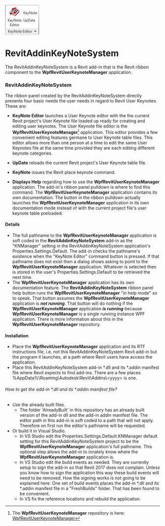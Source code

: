 ![](RevitAddinKeyNoteSystem/Images/KNE_ribbon_panel_image1.jpg)
# RevitAddinKeyNoteSystem
The RevitAddinKeyNoteSystem is a Revit add-in that is the Revit ribbon component to the **WpfRevitUserKeynoteManager** application.


### RevitAddinKeyNoteSystem

The ribbon panel created by the RevitAddinKeyNoteSystem directly presents four basic needs the user needs in regard to Revit User Keynotes. These are:

- **KeyNote Editor** launches a User Keynote editor with the the current Revit project's User Keynote file loaded up ready for creating and editing user keynotes. The User Keynote file editor is the **WpfRevitUserKeynoteManager**[^1] application. This editor provides a few convenient editing features germane to User Keynote table files. This editor allows more than one person at a time to edit the same User Keynotes file at the same time provided they are each editing different keynote categories.

- **UpDate** reloads the current Revit project's User Keynote table file.

- **KeyNote** issues the Revit place keynote command.

- **Displays Help** regarding how to use the **WpfRevitUserKeynoteManager** application. The add-in's ribbon panel pulldown is where to find this command. The **WpfRevitUserKeynoteManager** application contains its own documentation. The button in the ribbon pulldown actually launches the **WpfRevitUserKeynoteManager** application in its own documentation mode instead of with the current project file's user keynote table preloaded.

[^1]:The **WpfRevitUserKeynoteManager** repository is here: [WpfRevitUserKeynoteManager][6f3f15e6]

  [6f3f15e6]: https://github.com/akseidel/WpfRevitUserKeynoteManager "https://github.com/akseidel/WpfRevitUserKeynoteManager"

#### Details

- The full pathname to the **WpfRevitUserKeynoteManager** application is soft coded in the **RevitAddinKeyNoteSystem** add-in as the "KNManager" setting in the RevitAddinKeyNoteSystem application's Properties.Settings.Default. The add-in checks the pathname's existence when the "KeyNote Editor" command button is pressed. If that pathname does not exist then a dialog shows asking to point to the **WpfRevitUserKeynoteManager** application. Whatever is selected then is stored in the user's Properties.Settings.Default to be retrieved the next time.
- The **WpfRevitUserKeynoteManager** application has its own documentation feature. The **RevitAddinKeyNoteSystem** ribbon panel help button runs the **WpfRevitUserKeynoteManager** "in help mode" so to speak. That button assumes the **WpfRevitUserKeynoteManager** application is ***not running***. That button will do nothing if the **WpfRevitUserKeynoteManager** application ***is running*** because **WpfRevitUserKeynoteManager** is a single running instance WPF application. There is more information about this in the  **WpfRevitUserKeynoteManager** repository.   

#### Installation

- Place the **WpfRevitUserKeynoteManager** application and its RTF instructions file, i.e. not this RevitAddinKeyNoteSystem Revit add-in but the program it launches,  at a path where Revit users have access the application.
- Place this RevitAddinKeyNoteSystem add-in \*.dll and its \*.addin manifest file where Revit expects to find add-ins. There are a few places. %AppData%\\Roaming\\Autodesk\\Revit\\Addins\\\<yyyy\> is one.

###### How to get the add-in \*.dll and its \*.addin manifest file?
- Use the already built files.
  - The folder 'AlreadyBuilt' in this repository has an already built version of the add-in dll and the add-in addin manifest file. The editor path in this add-in is soft coded to a path that will not apply. Therefore on first run the editor's pathname will be requested.
- Or build it in Visual Studio.
  - In VS Studio edit the Properties.Settings.Default.KNManager default setting for this RevitAddinKeyNoteSystem project to be the **WpfRevitUserKeynoteManager** application's full pathname. This optional step allows the add-in to innately know where the **WpfRevitUserKeynoteManager** application is.
  - In VS Studio edit the build events as needed. They are currently setup to sign the add-in so that Revit 2017 does not complain. Unless you know how to sign the application this way these build events will need to be removed. How the signing works is not going to be explained here. One set of build events places the add-in \*.dll and its \*.addin manifest file in a "FreshBuilds" folder. That has been found to be convenient.
  - In VS fix the reference locations and rebuild the application.
